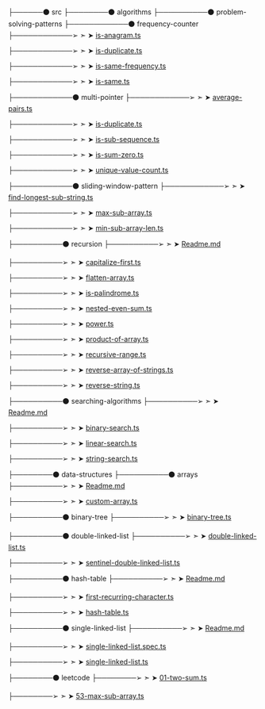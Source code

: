 
 ├──────⚫ src
 ├────────⚫ algorithms
 ├──────────⚫ problem-solving-patterns
 ├────────────⚫ frequency-counter
 ├────────────➢ ➣ ➤ [is-anagram.ts](src/algorithms/problem-solving-patterns/frequency-counter/is-anagram.ts)

 ├────────────➢ ➣ ➤ [is-duplicate.ts](src/algorithms/problem-solving-patterns/frequency-counter/is-duplicate.ts)

 ├────────────➢ ➣ ➤ [is-same-frequency.ts](src/algorithms/problem-solving-patterns/frequency-counter/is-same-frequency.ts)

 ├────────────➢ ➣ ➤ [is-same.ts](src/algorithms/problem-solving-patterns/frequency-counter/is-same.ts)

 ├────────────⚫ multi-pointer
 ├────────────➢ ➣ ➤ [average-pairs.ts](src/algorithms/problem-solving-patterns/multi-pointer/average-pairs.ts)

 ├────────────➢ ➣ ➤ [is-duplicate.ts](src/algorithms/problem-solving-patterns/multi-pointer/is-duplicate.ts)

 ├────────────➢ ➣ ➤ [is-sub-sequence.ts](src/algorithms/problem-solving-patterns/multi-pointer/is-sub-sequence.ts)

 ├────────────➢ ➣ ➤ [is-sum-zero.ts](src/algorithms/problem-solving-patterns/multi-pointer/is-sum-zero.ts)

 ├────────────➢ ➣ ➤ [unique-value-count.ts](src/algorithms/problem-solving-patterns/multi-pointer/unique-value-count.ts)

 ├────────────⚫ sliding-window-pattern
 ├────────────➢ ➣ ➤ [find-longest-sub-string.ts](src/algorithms/problem-solving-patterns/sliding-window-pattern/find-longest-sub-string.ts)

 ├────────────➢ ➣ ➤ [max-sub-array.ts](src/algorithms/problem-solving-patterns/sliding-window-pattern/max-sub-array.ts)

 ├────────────➢ ➣ ➤ [min-sub-array-len.ts](src/algorithms/problem-solving-patterns/sliding-window-pattern/min-sub-array-len.ts)

 ├──────────⚫ recursion
 ├──────────➢ ➣ ➤ [Readme.md](src/algorithms/recursion/Readme.md)

 ├──────────➢ ➣ ➤ [capitalize-first.ts](src/algorithms/recursion/capitalize-first.ts)

 ├──────────➢ ➣ ➤ [flatten-array.ts](src/algorithms/recursion/flatten-array.ts)

 ├──────────➢ ➣ ➤ [is-palindrome.ts](src/algorithms/recursion/is-palindrome.ts)

 ├──────────➢ ➣ ➤ [nested-even-sum.ts](src/algorithms/recursion/nested-even-sum.ts)

 ├──────────➢ ➣ ➤ [power.ts](src/algorithms/recursion/power.ts)

 ├──────────➢ ➣ ➤ [product-of-array.ts](src/algorithms/recursion/product-of-array.ts)

 ├──────────➢ ➣ ➤ [recursive-range.ts](src/algorithms/recursion/recursive-range.ts)

 ├──────────➢ ➣ ➤ [reverse-array-of-strings.ts](src/algorithms/recursion/reverse-array-of-strings.ts)

 ├──────────➢ ➣ ➤ [reverse-string.ts](src/algorithms/recursion/reverse-string.ts)

 ├──────────⚫ searching-algorithms
 ├──────────➢ ➣ ➤ [Readme.md](src/algorithms/searching-algorithms/Readme.md)

 ├──────────➢ ➣ ➤ [binary-search.ts](src/algorithms/searching-algorithms/binary-search.ts)

 ├──────────➢ ➣ ➤ [linear-search.ts](src/algorithms/searching-algorithms/linear-search.ts)

 ├──────────➢ ➣ ➤ [string-search.ts](src/algorithms/searching-algorithms/string-search.ts)

 ├────────⚫ data-structures
 ├──────────⚫ arrays
 ├──────────➢ ➣ ➤ [Readme.md](src/data-structures/arrays/Readme.md)

 ├──────────➢ ➣ ➤ [custom-array.ts](src/data-structures/arrays/custom-array.ts)

 ├──────────⚫ binary-tree
 ├──────────➢ ➣ ➤ [binary-tree.ts](src/data-structures/binary-tree/binary-tree.ts)

 ├──────────⚫ double-linked-list
 ├──────────➢ ➣ ➤ [double-linked-list.ts](src/data-structures/double-linked-list/double-linked-list.ts)

 ├──────────➢ ➣ ➤ [sentinel-double-linked-list.ts](src/data-structures/double-linked-list/sentinel-double-linked-list.ts)

 ├──────────⚫ hash-table
 ├──────────➢ ➣ ➤ [Readme.md](src/data-structures/hash-table/Readme.md)

 ├──────────➢ ➣ ➤ [first-recurring-character.ts](src/data-structures/hash-table/first-recurring-character.ts)

 ├──────────➢ ➣ ➤ [hash-table.ts](src/data-structures/hash-table/hash-table.ts)

 ├──────────⚫ single-linked-list
 ├──────────➢ ➣ ➤ [Readme.md](src/data-structures/single-linked-list/Readme.md)

 ├──────────➢ ➣ ➤ [single-linked-list.spec.ts](src/data-structures/single-linked-list/single-linked-list.spec.ts)

 ├──────────➢ ➣ ➤ [single-linked-list.ts](src/data-structures/single-linked-list/single-linked-list.ts)

 ├────────⚫ leetcode
 ├────────➢ ➣ ➤ [01-two-sum.ts](src/leetcode/01-two-sum.ts)

 ├────────➢ ➣ ➤ [53-max-sub-array.ts](src/leetcode/53-max-sub-array.ts)
